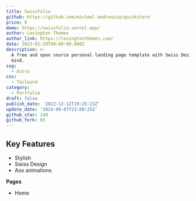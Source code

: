 ```yaml
---
title: SwissFolio
github: https://github.com/michael-andreuzza/quickstore
price: 0
demo: https://swissfolio.vercel.app/
author: Lexington Themes
author_link: https://lexingtonthemes.com/
date: 2023-01-29T00:00:00.000Z
description: >-
  A free and open source personal landing page template with Swiss Design in
  mind.
ssg:
  - Astro
css:
  - Tailwind
category:
  - Portfolio
draft: false
publish_date: '2022-12-12T19:25:23Z'
update_date: '2024-09-07T23:08:25Z'
github_star: 149
github_fork: 65
---
```


## Key Features

- Stylish
- Swiss Design
- Aos animations

**Pages**

- Home

